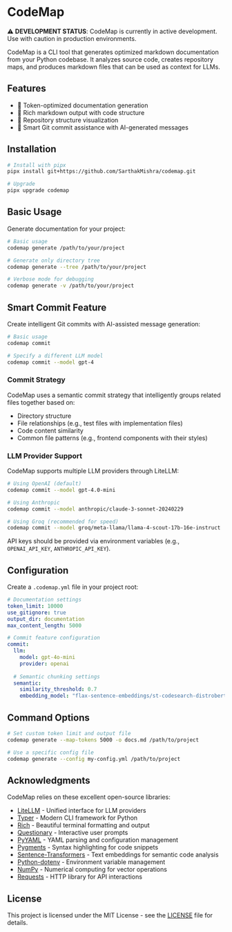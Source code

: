 # CodeMap

⚠️ **DEVELOPMENT STATUS**: CodeMap is currently in active development. Use with caution in production environments.

CodeMap is a CLI tool that generates optimized markdown documentation from your Python codebase. It analyzes source code, creates repository maps, and produces markdown files that can be used as context for LLMs.

## Features

- 🎯 Token-optimized documentation generation
- 📝 Rich markdown output with code structure
- 🌳 Repository structure visualization
- 🔄 Smart Git commit assistance with AI-generated messages

## Installation

```bash
# Install with pipx
pipx install git+https://github.com/SarthakMishra/codemap.git

# Upgrade
pipx upgrade codemap
```

## Basic Usage

Generate documentation for your project:

```bash
# Basic usage
codemap generate /path/to/your/project

# Generate only directory tree
codemap generate --tree /path/to/your/project

# Verbose mode for debugging
codemap generate -v /path/to/your/project
```

## Smart Commit Feature

Create intelligent Git commits with AI-assisted message generation:

```bash
# Basic usage
codemap commit

# Specify a different LLM model
codemap commit --model gpt-4
```

### Commit Strategy

CodeMap uses a semantic commit strategy that intelligently groups related files together based on:
- Directory structure
- File relationships (e.g., test files with implementation files)
- Code content similarity
- Common file patterns (e.g., frontend components with their styles)

### LLM Provider Support

CodeMap supports multiple LLM providers through LiteLLM:

```bash
# Using OpenAI (default)
codemap commit --model gpt-4.0-mini

# Using Anthropic
codemap commit --model anthropic/claude-3-sonnet-20240229

# Using Groq (recommended for speed)
codemap commit --model groq/meta-llama/llama-4-scout-17b-16e-instruct
```

API keys should be provided via environment variables (e.g., `OPENAI_API_KEY`, `ANTHROPIC_API_KEY`).

## Configuration

Create a `.codemap.yml` file in your project root:

```yaml
# Documentation settings
token_limit: 10000
use_gitignore: true
output_dir: documentation
max_content_length: 5000

# Commit feature configuration
commit:
  llm:
    model: gpt-4o-mini
    provider: openai
  
  # Semantic chunking settings
  semantic:
    similarity_threshold: 0.7
    embedding_model: "flax-sentence-embeddings/st-codesearch-distroberta-base"
```

## Command Options

```bash
# Set custom token limit and output file
codemap generate --map-tokens 5000 -o docs.md /path/to/project

# Use a specific config file
codemap generate --config my-config.yml /path/to/project
```

## Acknowledgments

CodeMap relies on these excellent open-source libraries:

- [LiteLLM](https://github.com/BerriAI/litellm) - Unified interface for LLM providers
- [Typer](https://typer.tiangolo.com/) - Modern CLI framework for Python
- [Rich](https://rich.readthedocs.io/) - Beautiful terminal formatting and output
- [Questionary](https://github.com/tmbo/questionary) - Interactive user prompts
- [PyYAML](https://pyyaml.org/) - YAML parsing and configuration management
- [Pygments](https://pygments.org/) - Syntax highlighting for code snippets
- [Sentence-Transformers](https://www.sbert.net/) - Text embeddings for semantic code analysis
- [Python-dotenv](https://github.com/theskumar/python-dotenv) - Environment variable management
- [NumPy](https://numpy.org/) - Numerical computing for vector operations
- [Requests](https://requests.readthedocs.io/) - HTTP library for API interactions

## License

This project is licensed under the MIT License - see the [LICENSE](LICENSE) file for details.